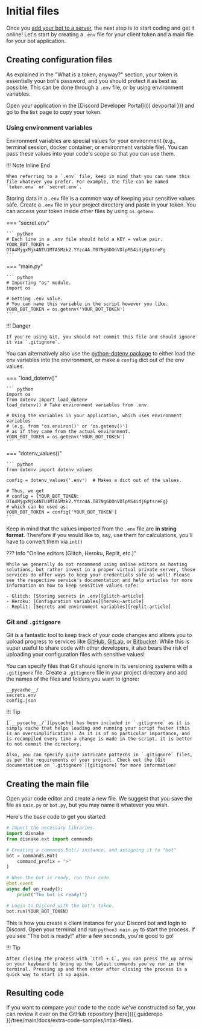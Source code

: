 # Initial files

Once you [add your bot to a server](../000-prerequisites/003-inviting-your-bot.md), the next step is to start coding and get it online! Let's start by creating a `.env` file for your client token and a main file for your bot application.

## Creating configuration files

As explained in the "What is a token, anyway?" section, your token is essentially your bot's password, and you should protect it as best as possible. This can be done through a `.env` file, or by using environment variables.

Open your application in the [Discord Developer Portal]({{ devportal }}) and go to the `Bot` page to copy your token.

### Using environment variables

Environment variables are special values for your environment (e.g., terminal session, docker container, or environment variable file). You can pass these values into your code's scope so that you can use them.

!!! Note Inline End

    When referring to a `.env` file, keep in mind that you can name this file whatever you prefer. For example, the file can be named `token.env` or `secret.env`.

Storing data in a `.env` file is a common way of keeping your sensitive values safe. Create a `.env` file in your project directory and paste in your token. You can access your token inside other files by using `os.getenv`.

=== "secret.env"

    ``` python
    # Each line in a .env file should hold a KEY = value pair.
    YOUR_BOT_TOKEN = OTA4MjgxMjk4NTU1MTA5Mzk2.YYzc4A.TB7Ng6DOnVDlpMS4idjGptsreFg
    ```

=== "main.py"

    ``` python
    # Importing "os" module.
    import os

    # Getting .env value.
    # You can name this variable in the script however you like.
    YOUR_BOT_TOKEN = os.getenv('YOUR_BOT_TOKEN')
    ```

!!! Danger

    If you're using Git, you should not commit this file and should ignore it via `.gitignore`.

You can alternatively also use the [python-dotenv package][python-dotenv] to either load the env variables into the environment, or make a `config` dict out of the env values.

=== "load_dotenv()"

    ``` python
    import os
    from dotenv import load_dotenv
    load_dotenv() # Take environment variables from .env.

    # Using the variables in your application, which uses environment variables 
    # (e.g. from 'os.environ()' or 'os.getenv()') 
    # as if they came from the actual environment.
    YOUR_BOT_TOKEN = os.getenv('YOUR_BOT_TOKEN')
    ```

=== "dotenv_values()"

    ``` python
    from dotenv import dotenv_values

    config = dotenv_values('.env')  # Makes a dict out of the values.
    
    # Thus, we get
    # config = {YOUR_BOT_TOKEN: OTA4MjgxMjk4NTU1MTA5Mzk2.YYzc4A.TB7Ng6DOnVDlpMS4idjGptsreFg}
    # which can be used as:
    YOUR_BOT_TOKEN = config['YOUR_BOT_TOKEN']
    ```

Keep in mind that the values imported from the `.env` file are **in string format**. Therefore if you would like to, say, use them for calculations, you'll have to convert them via `int()`

??? Info "Online editors (Glitch, Heroku, Replit, etc.)"

    While we generally do not recommend using online editors as hosting solutions, but rather invest in a proper virtual private server, these services do offer ways to keep your credentials safe as well! Please see the respective service's documentation and help articles for more information on how to keep sensitive values safe:

    - Glitch: [Storing secrets in .env][glitch-article]
    - Heroku: [Configuration variables][heroku-article]
    - Replit: [Secrets and environment variables][replit-article]

### Git and `.gitignore`

Git is a fantastic tool to keep track of your code changes and allows you to upload progress to services like [GitHub][github], [GitLab][gitlab], or [Bitbucket][bitbucket]. While this is super useful to share code with other developers, it also bears the risk of uploading your configuration files with sensitive values!

You can specify files that Git should ignore in its versioning systems with a `.gitignore` file. Create a `.gitignore` file in your project directory and add the names of the files and folders you want to ignore:

```
__pycache__/
secrets.env
config.json
```

!!! Tip

    [`__pycache__/`][pycache] has been included in `.gitignore` as it is simply cache that helps loading and running your script faster (this is an oversimplification). As it is of no particular importance, and is recompiled every time a change is made in the script, it is better to not commit the directory.

    Also, you can specify quite intricate patterns in `.gitignore` files, as per the requirements of your project. Check out the [Git documentation on `.gitignore`][gitignore] for more information!

## Creating the main file

Open your code editor and create a new file. We suggest that you save the file as `main.py` or `bot.py`, but you may name it whatever you wish.

Here's the base code to get you started:

``` python linenums="1"
# Import the necessary libraries.
import disnake
from disnake.ext import commands

# Creating a commands.Bot() instance, and assigning it to "bot"
bot = commands.Bot(
    command_prefix = ">"
)

# When the bot is ready, run this code.
@bot.event
async def on_ready():
    print("The bot is ready!")

# Login to Discord with the bot's token.
bot.run(YOUR_BOT_TOKEN) 
```

This is how you create a client instance for your Discord bot and login to Discord. Open your terminal and run `python3 main.py` to start the process. If you see "The bot is ready!" after a few seconds, you're good to go!

!!! Tip

    After closing the process with `Ctrl + C`, you can press the up arrow on your keyboard to bring up the latest commands you've run in the terminal. Pressing up and then enter after closing the process is a quick way to start it up again.

## Resulting code

If you want to compare your code to the code we've constructed so far, you can review it over on the GitHub repository [here]({{ guiderepo }}/tree/main/docs/extra-code-samples/intial-files).



[python-dotenv]: https://pypi.org/project/python-dotenv/
[glitch-article]: https://glitch.happyfox.com/kb/article/18
[heroku-article]: https://devcenter.heroku.com/articles/config-vars
[replit-article]: https://docs.replit.com/repls/secrets-environment-variables

[github]: https://github.com/
[gitlab]: https://about.gitlab.com/
[bitbucket]: https://bitbucket.org/product
[pycache]: https://stackoverflow.com/questions/16869024/what-is-pycache
[gitignore]: https://git-scm.com/docs/gitignore